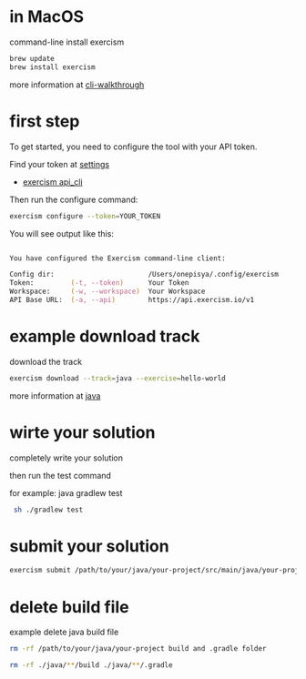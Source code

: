 
# in MacOS

command-line install exercism 


```zsh
brew update
brew install exercism
```

more information at [cli-walkthrough](https://exercism.org/cli-walkthrough)

# first step

To get started, you need to configure the tool with your API token.

Find your token at [settings](https://exercism.io/my/settings)

- [exercism api_cli](https://exercism.org/settings/api_cli)

Then run the configure command:

```zsh
exercism configure --token=YOUR_TOKEN
```

You will see output like this:

```zsh

You have configured the Exercism command-line client:

Config dir:                       /Users/onepisya/.config/exercism
Token:         (-t, --token)      Your Token
Workspace:     (-w, --workspace)  Your Workspace
API Base URL:  (-a, --api)        https://api.exercism.io/v1
```


# example download track

download the track

```zsh
exercism download --track=java --exercise=hello-world

```

more information at [java](https://exercism.org/tracks/java)


# wirte your solution

completely write your solution

then run the test command

for example: java gradlew test

```zsh
 sh ./gradlew test
```

# submit your solution

```zsh
exercism submit /path/to/your/java/your-project/src/main/java/your-project.java
```

# delete build file

example delete java build file

```zsh
rm -rf /path/to/your/java/your-project build and .gradle folder
```

```zsh
rm -rf ./java/**/build ./java/**/.gradle
```


